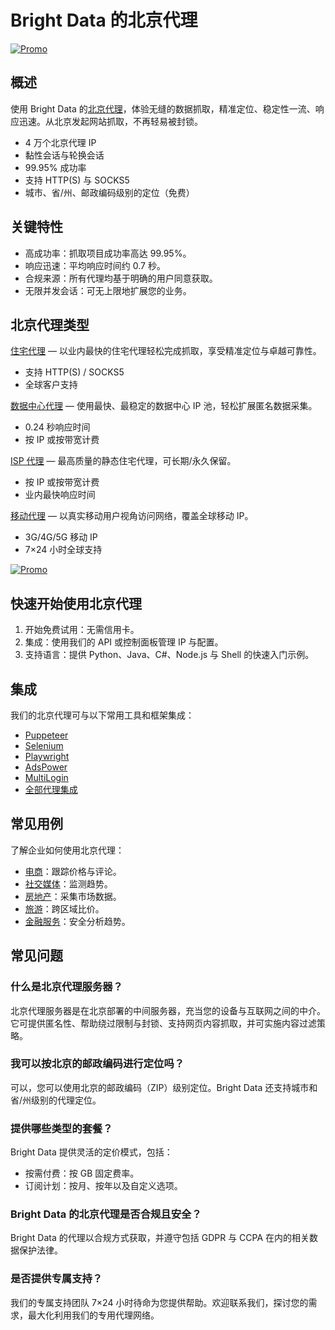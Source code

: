 # Bright Data 的北京代理

[![Promo](https://github.com/bright-cn/Rotating-Residential-Proxies/blob/main/50%25%20off%20promo.png)](https://www.bright.cn/locations/cn/beijing)

## 概述
使用 Bright Data 的[北京代理](https://www.bright.cn/locations/cn/beijing)，体验无缝的数据抓取，精准定位、稳定性一流、响应迅速。从北京发起网站抓取，不再轻易被封锁。

- 4 万个北京代理 IP
- 黏性会话与轮换会话
- 99.95% 成功率
- 支持 HTTP(S) 与 SOCKS5
- 城市、省/州、邮政编码级别的定位（免费）

## 关键特性
- 高成功率：抓取项目成功率高达 99.95%。
- 响应迅速：平均响应时间约 0.7 秒。
- 合规来源：所有代理均基于明确的用户同意获取。
- 无限并发会话：可无上限地扩展您的业务。

## 北京代理类型

[住宅代理](https://www.bright.cn/proxy-types/residential-proxies) — 以业内最快的住宅代理轻松完成抓取，享受精准定位与卓越可靠性。

- 支持 HTTP(S) / SOCKS5
- 全球客户支持

[数据中心代理](https://www.bright.cn/proxy-types/datacenter-proxies) — 使用最快、最稳定的数据中心 IP 池，轻松扩展匿名数据采集。

- 0.24 秒响应时间
- 按 IP 或按带宽计费

[ISP 代理](https://www.bright.cn/proxy-types/isp-proxies) — 最高质量的静态住宅代理，可长期/永久保留。

- 按 IP 或按带宽计费
- 业内最快响应时间

[移动代理](https://www.bright.cn/proxy-types/mobile-proxies) — 以真实移动用户视角访问网络，覆盖全球移动 IP。

- 3G/4G/5G 移动 IP
- 7×24 小时全球支持

[![Promo](https://github.com/bright-cn/LinkedIn-Scraper/blob/main/Proxies%20and%20scrapers%20GitHub%20bonus%20banner.png)](https://www.bright.cn/locations/th)

## 快速开始使用北京代理
1. 开始免费试用：无需信用卡。
2. 集成：使用我们的 API 或控制面板管理 IP 与配置。
3. 支持语言：提供 Python、Java、C#、Node.js 与 Shell 的快速入门示例。

## 集成
我们的北京代理可与以下常用工具和框架集成：

- [Puppeteer](https://www.bright.cn/integration/puppeteer)
- [Selenium](https://www.bright.cn/integration/selenium)
- [Playwright](https://www.bright.cn/integration/playwright)
- [AdsPower](https://www.bright.cn/integration/adspower)
- [MultiLogin](https://www.bright.cn/integration/multilogin)
- [全部代理集成](https://www.bright.cn/integration)

## 常见用例
了解企业如何使用北京代理：

- [电商](https://www.bright.cn/use-cases/ecommerce)：跟踪价格与评论。
- [社交媒体](https://www.bright.cn/use-cases/social-media-for-marketing)：监测趋势。
- [房地产](https://www.bright.cn/use-cases/real-estate)：采集市场数据。
- [旅游](https://www.bright.cn/use-cases/travel)：跨区域比价。
- [金融服务](https://www.bright.cn/use-cases/financial)：安全分析趋势。

## 常见问题

### 什么是北京代理服务器？
北京代理服务器是在北京部署的中间服务器，充当您的设备与互联网之间的中介。它可提供匿名性、帮助绕过限制与封锁、支持网页内容抓取，并可实施内容过滤策略。

### 我可以按北京的邮政编码进行定位吗？
可以，您可以使用北京的邮政编码（ZIP）级别定位。Bright Data 还支持城市和省/州级别的代理定位。

### 提供哪些类型的套餐？
Bright Data 提供灵活的定价模式，包括：
- 按需付费：按 GB 固定费率。
- 订阅计划：按月、按年以及自定义选项。

### Bright Data 的北京代理是否合规且安全？
Bright Data 的代理以合规方式获取，并遵守包括 GDPR 与 CCPA 在内的相关数据保护法律。

### 是否提供专属支持？
我们的专属支持团队 7×24 小时待命为您提供帮助。欢迎联系我们，探讨您的需求，最大化利用我们的专用代理网络。
